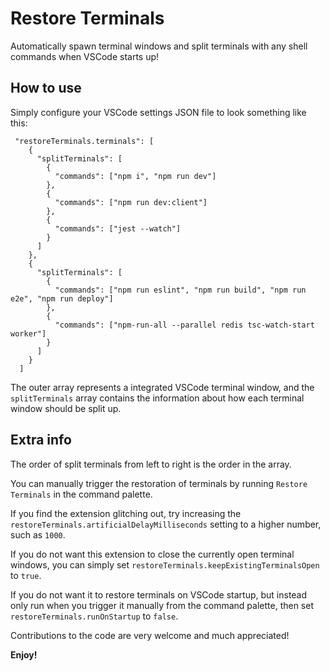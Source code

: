 # Restore Terminals

Automatically spawn terminal windows and split terminals with any shell commands when VSCode starts up!

## How to use

Simply configure your VSCode settings JSON file to look something like this:

```
 "restoreTerminals.terminals": [
    {
      "splitTerminals": [
        {
          "commands": ["npm i", "npm run dev"]
        },
        {
          "commands": ["npm run dev:client"]
        },
        {
          "commands": ["jest --watch"]
        }
      ]
    },
    {
      "splitTerminals": [
        {
          "commands": ["npm run eslint", "npm run build", "npm run e2e", "npm run deploy"]
        },
        {
          "commands": ["npm-run-all --parallel redis tsc-watch-start worker"]
        }
      ]
    }
  ]
```

The outer array represents a integrated VSCode terminal window, and the `splitTerminals` array contains the information about how each terminal window should be split up.

## Extra info

The order of split terminals from left to right is the order in the array.

You can manually trigger the restoration of terminals by running `Restore Terminals` in the command palette.

If you find the extension glitching out, try increasing the `restoreTerminals.artificialDelayMilliseconds` setting to a higher number, such as `1000`.

If you do not want this extension to close the currently open terminal windows, you can simply set `restoreTerminals.keepExistingTerminalsOpen` to `true`.

If you do not want it to restore terminals on VSCode startup, but instead only run when you trigger it manually from the command palette, then set `restoreTerminals.runOnStartup` to `false`.

Contributions to the code are very welcome and much appreciated!

**Enjoy!**
